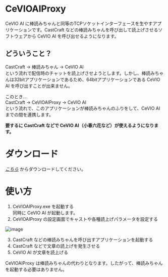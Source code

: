# CeVIOAIProxy
CeVIO AI に棒読みちゃんと同等のTCPソケットインターフェースを生やすアプリケーションです。CastCraft などの棒読みちゃんを呼び出して読上げさせるソフトウェアから CeVIO AI を呼び出せるようになります。

## どういうこと？
CastCraft → 棒読みちゃん → CeVIO AI  
という流れで配信時のチャットを読上げさせようとします。しかし、棒読みちゃんは32bitアプリケーションであるため、64bitアプリケーションである CeVIO AI を呼び出すことが出来ません。

このとき…  
CastCraft → CeVIOAIProxy → CeVIO AI  
という流れで、このアプリケーションが棒読みちゃんのふりをして、CeVIO AI までの間を連携します。

**要するに CastCraft などで CeVIO AI（小春六花など）が使えるようになります。**

# ダウンロード
*[こちら](https://github.com/anoyetta/CeVIOAIProxy/releases)* からダウンロードしてください。

# 使い方
1. CeVIOAIProxy.exe を起動する  
同時に CeVIO AI が起動します。
2. CeVIOAIProxy の設定画面でキャストや各種読上げパラメータを設定する

![image](https://user-images.githubusercontent.com/8295826/131830408-73dc40da-a322-4acc-acfd-aa9665193a67.png)


3. CastCraft などの棒読みちゃんを呼び出すアプリケーションを起動する
4. CastCraft などで文章の読上げを発生させる
5. CeVIO AI が文章を読上げる

CeVIOAIProxy は棒読みちゃんの代わりとなります。したがって、棒読みちゃんを起動する必要はありません。
